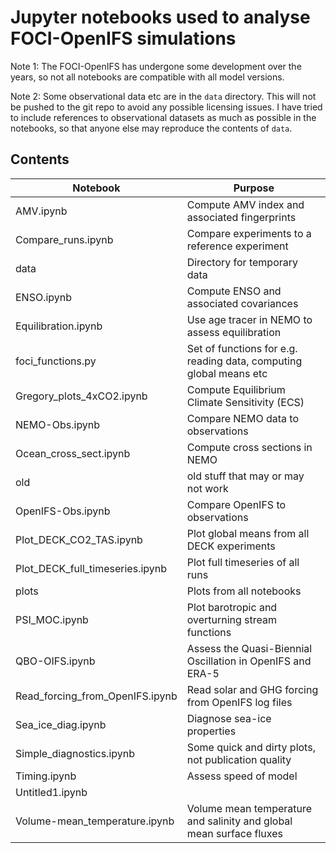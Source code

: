 Jupyter notebooks used to analyse FOCI-OpenIFS simulations
==========================================================

Note 1: The FOCI-OpenIFS has undergone some development over the years, so not all notebooks are compatible with all model versions. 

Note 2: Some observational data etc are in the `data` directory. This will not be pushed to the git repo to avoid any possible licensing issues. I have tried to include references to observational datasets as much as possible in the notebooks, so that anyone else may reproduce the contents of `data`. 

Contents
--------

| Notebook | Purpose |
| --- | --- |
| AMV.ipynb | Compute AMV index and associated fingerprints |         
| Compare_runs.ipynb | Compare experiments to a reference experiment |
| data | Directory for temporary data |               
| ENSO.ipynb | Compute ENSO and associated covariances |        
| Equilibration.ipynb | Use age tracer in NEMO to assess equilibration |      
| foci_functions.py | Set of functions for e.g. reading data, computing global means etc |        
| Gregory_plots_4xCO2.ipynb | Compute Equilibrium Climate Sensitivity (ECS) |
| NEMO-Obs.ipynb | Compare NEMO data to observations |            
| Ocean_cross_sect.ipynb | Compute cross sections in NEMO |   
| old | old stuff that may or may not work |
| OpenIFS-Obs.ipynb | Compare OpenIFS to observations |           
| Plot_DECK_CO2_TAS.ipynb | Plot global means from all DECK experiments |         
| Plot_DECK_full_timeseries.ipynb | Plot full timeseries of all runs |
| plots | Plots from all notebooks |                              
| PSI_MOC.ipynb | Plot barotropic and overturning stream functions |                   
| QBO-OIFS.ipynb | Assess the Quasi-Biennial Oscillation in OpenIFS and ERA-5 |                
| Read_forcing_from_OpenIFS.ipynb | Read solar and GHG forcing from OpenIFS log files | 
| Sea_ice_diag.ipynb | Diagnose sea-ice properties |
| Simple_diagnostics.ipynb | Some quick and dirty plots, not publication quality | 
| Timing.ipynb | Assess speed of model |
| Untitled1.ipynb |   |
| Volume-mean_temperature.ipynb | Volume mean temperature and salinity and global mean surface fluxes | 

